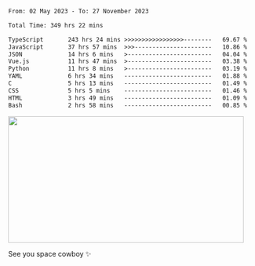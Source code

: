 
 <!--START_SECTION:waka-->

```txt
From: 02 May 2023 - To: 27 November 2023

Total Time: 349 hrs 22 mins

TypeScript       243 hrs 24 mins >>>>>>>>>>>>>>>>>--------   69.67 %
JavaScript       37 hrs 57 mins  >>>----------------------   10.86 %
JSON             14 hrs 6 mins   >------------------------   04.04 %
Vue.js           11 hrs 47 mins  >------------------------   03.38 %
Python           11 hrs 8 mins   >------------------------   03.19 %
YAML             6 hrs 34 mins   -------------------------   01.88 %
C                5 hrs 13 mins   -------------------------   01.49 %
CSS              5 hrs 5 mins    -------------------------   01.46 %
HTML             3 hrs 49 mins   -------------------------   01.09 %
Bash             2 hrs 58 mins   -------------------------   00.85 %
```

<!--END_SECTION:waka-->
 
 
 <!--
 <p align="center">
           <img src="https://wakatime.com/share/@b21fb822-1b1e-4a56-b3ac-d647f03795fd/3d8fc332-54a6-4d29-9469-965955d6e018.svg"/>
 </p>
 <p align="center">
  <img src="https://wakatime.com/share/@b21fb822-1b1e-4a56-b3ac-d647f03795fd/5d7b153c-4137-40c1-8270-25e516f9619c.svg"/>
 </p>
 -->
 <img src="https://media.giphy.com/media/11KzOet1ElBDz2/giphy.gif" width="480" height="258" /> 

See you space cowboy ✨ 


 
